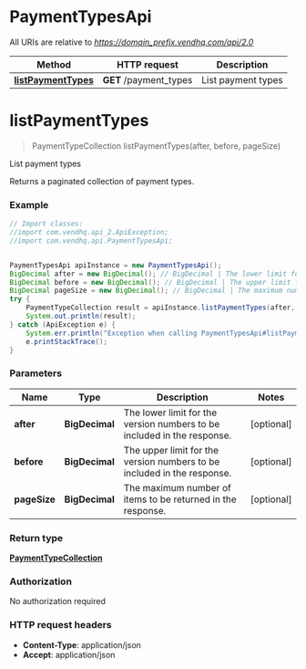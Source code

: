 # PaymentTypesApi

All URIs are relative to *https://domain_prefix.vendhq.com/api/2.0*

Method | HTTP request | Description
------------- | ------------- | -------------
[**listPaymentTypes**](PaymentTypesApi.md#listPaymentTypes) | **GET** /payment_types | List payment types


<a name="listPaymentTypes"></a>
# **listPaymentTypes**
> PaymentTypeCollection listPaymentTypes(after, before, pageSize)

List payment types

Returns a paginated collection of payment types.

### Example
```java
// Import classes:
//import com.vendhq.api_2.ApiException;
//import com.vendhq.api.PaymentTypesApi;


PaymentTypesApi apiInstance = new PaymentTypesApi();
BigDecimal after = new BigDecimal(); // BigDecimal | The lower limit for the version numbers to be included in the response.
BigDecimal before = new BigDecimal(); // BigDecimal | The upper limit for the version numbers to be included in the response.
BigDecimal pageSize = new BigDecimal(); // BigDecimal | The maximum number of items to be returned in the response.
try {
    PaymentTypeCollection result = apiInstance.listPaymentTypes(after, before, pageSize);
    System.out.println(result);
} catch (ApiException e) {
    System.err.println("Exception when calling PaymentTypesApi#listPaymentTypes");
    e.printStackTrace();
}
```

### Parameters

Name | Type | Description  | Notes
------------- | ------------- | ------------- | -------------
 **after** | **BigDecimal**| The lower limit for the version numbers to be included in the response. | [optional]
 **before** | **BigDecimal**| The upper limit for the version numbers to be included in the response. | [optional]
 **pageSize** | **BigDecimal**| The maximum number of items to be returned in the response. | [optional]

### Return type

[**PaymentTypeCollection**](PaymentTypeCollection.md)

### Authorization

No authorization required

### HTTP request headers

 - **Content-Type**: application/json
 - **Accept**: application/json

